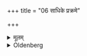 +++
title = "06 साधिके प्रक्रमे"

+++

<details><summary>मूलम्</summary>

साधिके प्रक्रमे ६
</details>

<details><summary>Oldenberg</summary>

6. (To the extent) of more than one prakrama (i.e. step).
</details>
